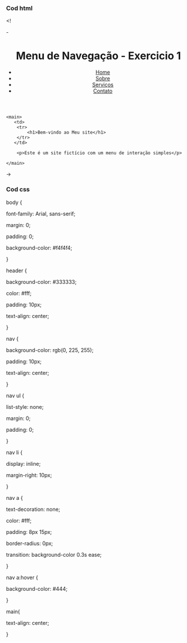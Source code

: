 ### Cod html

<! <!DOCTYPE html>

-<html lang="pt-br">

<head>
    <meta charset="UTF-8">
    <meta name="viewport" content="width=device-width, initial-scale=1.0">
    <link rel="stylesheet" href="./../css/home.css">
    <title>Document</title>
</head>


<body>
    <header>
        <h1>Menu de Navegação - Exercicio 1</h1>
        <nav>
            <ul>
                <li><a href="exercicio1.html">Home</a></li>
                <li><a href="exercicio2.html">Sobre</a></li>
                <li><a href="exercicio3.html">Serviços</a></li>
                <li><a href="#">Contato</a></li>
            </ul>
        </nav>
    </header>

    <main>
       <td>
        <tr>
            <h1>Bem-vindo ao Meu site</h1>
        </tr>
       </td>
    
        <p>Este é um site fictício com um menu de interação simples</p>
    
    </main>

</body>
</html> ->

### Cod css

body {

  font-family: Arial, sans-serif;

  margin: 0;

  padding: 0;

  background-color: #f4f4f4;

}

header {

  background-color: #333333;

  color: #fff;

  padding: 10px;

  text-align: center;

}

nav {

  background-color: rgb(0, 225, 255);

  padding: 10px;

  text-align: center;

}

nav ul {

  list-style: none;

  margin: 0;

  padding: 0;

}

nav li {

  display: inline;

  margin-right: 10px;

}

nav a {

  text-decoration: none;

  color: #fff;

  padding: 8px 15px;

  border-radius: 0px;

  transition: background-color 0.3s ease;

}

nav a:hover {

  background-color: #444;

}

main{

  text-align: center;

}